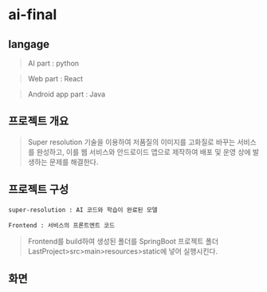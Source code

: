 # ai-final



## langage
> AI part : python

> Web part : React

> Android app part : Java



## 프로젝트 개요
> Super resolution 기술을 이용하여 저품질의 이미지를 고화질로 바꾸는 서비스를 완성하고, 이를 웹 서비스와 안드로이드 앱으로 제작하여 배포 및 운영 상에 발생하는 문제를 해결한다.



## 프로젝트 구성

```
super-resolution : AI 코드와 학습이 완료된 모델

Frontend : 서비스의 프론트엔트 코드
```

> Frontend를 build하여 생성된 폴더를 SpringBoot 프로젝트 폴더 LastProject>src>main>resources>static에 넣어 실행시킨다.



## 화면



